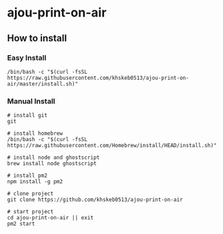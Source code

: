 # ajou-print-on-air

## How to install

### Easy Install

~~~
/bin/bash -c "$(curl -fsSL https://raw.githubusercontent.com/khskeb0513/ajou-print-on-air/master/install.sh)"
~~~

### Manual Install

~~~
# install git
git

# install homebrew
/bin/bash -c "$(curl -fsSL https://raw.githubusercontent.com/Homebrew/install/HEAD/install.sh)"

# install node and ghostscript
brew install node ghostscript

# install pm2
npm install -g pm2

# clone project
git clone https://github.com/khskeb0513/ajou-print-on-air

# start project
cd ajou-print-on-air || exit
pm2 start
